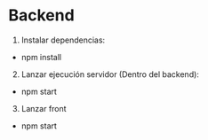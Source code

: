 # Backend

1. Instalar dependencias:
  - npm install
2. Lanzar ejecución servidor (Dentro del backend): 
  - npm start
3. Lanzar front
  - npm start